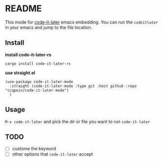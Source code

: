 # README #

This mode for [code-it-later](https://github.com/ccqpein/code-it-later-rs) emacs embedding. You can run the `codeitlater` in your emacs and jump to the file location.

## Install ##

**install code-it-later-rs**

`cargo install code-it-later-rs`

**use straight.el**

```elisp
(use-package code-it-later-mode
  :straight (code-it-later-mode :type git :host github :repo "ccqpein/code-it-later-mode")
  )
```

## Usage ##

`M-x code-it-later` and pick the dir or file you want to run `code-it-later`

## TODO ##

- [ ] custome the keyword
- [ ] other options that `code-it-later` accept
